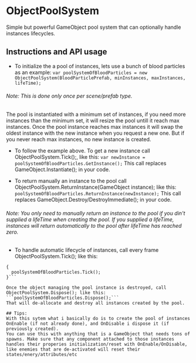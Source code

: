 # ObjectPoolSystem
Simple but powerful GameObject pool system that can optionally handle instances lifecycles.

## Instructions and API usage

- To initialize the a pool of instances, lets use a bunch of blood particles as an example:
```var poolSystemOfBloodParticles = new ObjectPoolSystem(BloodParticlePrefab, minInstances, maxInstances, lifeTime);```
###### Note: This is done only once per scene/prefab type.

The pool is instantiated with a minimum set of instances, if you need more instances than the minimum set, it will resize the pool untill it reach max instances. Once the pool instance reaches max instances it will swap the oldest instance with the new instance when you request a new one. But if you never reach max instances, no new instance is created.

- To follow the example above. To get a new instance call ObjectPoolSystem.Tick();, like this:
```var newInstance = poolSystemOfBloodParticles.GetInstance();```
This call replaces GameObject.Instantiate(); in your code.

- To return manually an instance to the pool call ObjectPoolSystem.ReturnInstance(GameObject instance); like this:
```poolSystemOfBloodParticles.ReturnInstance(newInstance);```
This call replaces GameObject.Destroy/DestroyImmediate(); in your code.
###### Note: You only need to manually return an instance to the pool if you din't supplied a lifeTime when creating the pool. If you supplied a lifeTime, instances will return automatically to the pool after lifeTime has reached zero.

- To handle automatic lifecycle of instances, call every frame ObjectPoolSystem.Tick(); like this:
```void Update()
{
  poolSystemOfBloodParticles.Tick();
}```

Once the object managing the pool instance is destroyed, call ObjectPoolSystem.Dispose(); like this:
```poolSystemOfBloodParticles.Dispose();```
That will de-allocate and destroy all instances created by the pool.

## Tips:
With this sytem what i basically do is to create the pool of instances OnEnable (if not already done), and OnDisable i dispose it (if previously created).
You can use this with anything that is a GameObject that needs tons of spawns. Make sure that any component attached to those instances handles their properies initialization/reset with OnEnable/OnDisable, like enemies that are de-activated will reset their states/enery/attributes/etc

